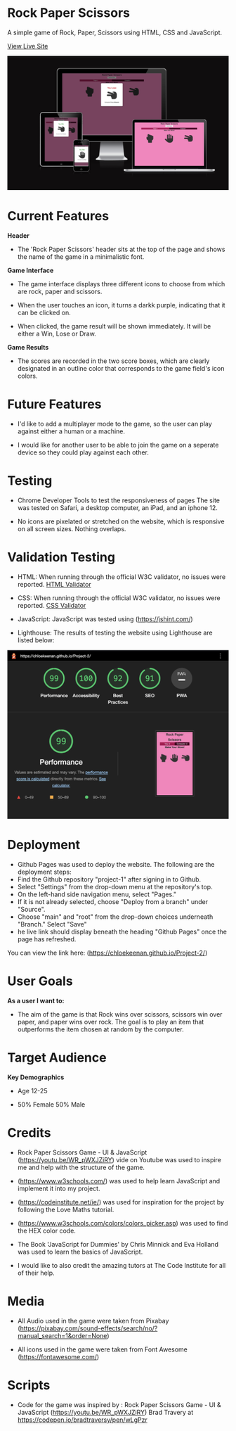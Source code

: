 
# Rock Paper Scissors 

A simple game of Rock, Paper, Scissors using HTML, CSS and JavaScript.

[View Live Site]( https://chloekeenan.github.io/Project-2/)

   ![AMIRESPONSIVE](assets/images/responsive.png)


# Current Features
**Header**
- The 'Rock Paper Scissors' header sits at the top of the page and shows the name of the game in a minimalistic font.
 
**Game Interface**
- The game interface displays three different icons to choose from which are rock, paper and scissors.

- When the user touches an icon, it turns a darkk purple, indicating that it can be clicked on. 

- When clicked, the game result will be shown immediately. It will be either a Win, Lose or Draw.

**Game Results**
- The scores are recorded in the two score boxes, which are clearly designated in an outline color that corresponds to the game field's icon colors.


# Future Features

- I'd like to add a multiplayer mode to the game, so the user can play against either a human or a machine. 

- I would like for another user to be able to join the game on a seperate device so they could play against each other.


# Testing 

- Chrome Developer Tools to test the responsiveness of pages The site was tested on Safari, a desktop computer, an iPad, and an iphone 12.

- No icons are pixelated or stretched on the website, which is responsive on all screen sizes. Nothing overlaps.



# Validation Testing

- HTML: When running through the official W3C validator, no issues were reported.
[HTML Validator](https://validator.w3.org/nu/#textarea)


- CSS: When running through the official W3C validator, no issues were reported. 
[CSS Validator](https://jigsaw.w3.org/css-validator/validator?uri=https%3A%2F%2Fchloekeenan.github.io%2FProject-2%2F&profile=css3svg&usermedium=all&warning=1&vextwarning=&lang=en)

- JavaScript: JavaScript was tested using (https://jshint.com/)

- Lighthouse: The results of testing the website using Lighthouse are listed below:

 ![Lighthouse Results](assets/images/Lighthouse%20.png)



# Deployment 

- Github Pages was used to deploy the website. The following are the deployment steps:
- Find the Github repository "project-1" after signing in to Github.
- Select "Settings" from the drop-down menu at the repository's top.
- On the left-hand side navigation menu, select "Pages."
- If it is not already selected, choose "Deploy from a branch" under "Source".
- Choose "main" and "root" from the drop-down choices underneath "Branch."
Select "Save"
- he live link should display beneath the heading "Github Pages" once the page has refreshed.

You can view the link here: (https://chloekeenan.github.io/Project-2/)

# User Goals 
**As a user I want to:**
- The aim of the game is that Rock wins over scissors, scissors win over paper, and paper wins over rock. The goal is to play an item that outperforms the item chosen at random by the computer.


# Target Audience 
**Key Demographics**

- Age 12-25 

- 50% Female 50% Male 


# Credits 

- Rock Paper Scissors Game - UI & JavaScript (https://youtu.be/WR_pWXJZiRY) vide on Youtube was used to inspire me and help with the structure of the game.  

- (https://www.w3schools.com/) was used to help learn JavaScript and implement it into my project. 

- (https://codeinstitute.net/ie/) was used for inspiration for the project by following the Love Maths tutorial. 

- (https://www.w3schools.com/colors/colors_picker.asp) was used to find the HEX color code.

- The Book 'JavaScript for Dummies' by Chris Minnick and Eva Holland was used to learn the basics of JavaScript. 

- I would like to also credit the amazing tutors at The Code Institute for all of their help. 

# Media

- All Audio used in the game were taken from Pixabay (https://pixabay.com/sound-effects/search/no/?manual_search=1&order=None)

- All icons used in the game were taken from Font Awesome (https://fontawesome.com/)

# Scripts
 
- Code for the game was inspired by : Rock Paper Scissors Game - UI & JavaScript (https://youtu.be/WR_pWXJZiRY) Brad Travery at https://codepen.io/bradtraversy/pen/wLgPzr

